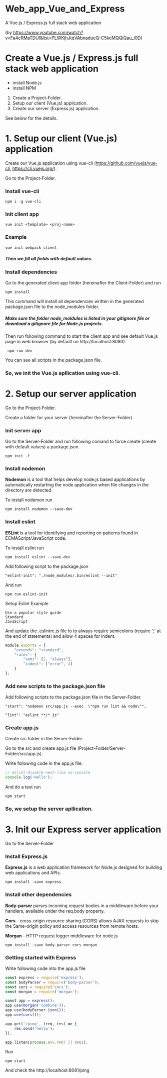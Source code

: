 # Web_app_Vue_and_Express
A Vue.js / Express.js full stack web application

(by https://www.youtube.com/watch?v=Fa4cRMaTDUI&list=PLWKjhJtqVAbnadueQ-C5keMQQiQau_i0D)

# Create a Vue.js / Express.js full stack web application
* install Node.js
* install NPM

1. Create a Project-Folder.
2. Setup our client (Vue.js) application.
3. Create our server (Express.js) application.

See below for the details.

# 1. Setup our client (Vue.js) application
Create our Vue.js application using vue-cli (https://github.com/vuejs/vue-cli, https://cli.vuejs.org/).

Go to the Project-Folder.
### Install vue-cli
```npm i -g vue-cli```
### Init client app
```vue init <template> <proj-name>```
### Example
```vue init webpack client```

##### Then we fill all fields with default values.

### Install dependencies
Go to the generated client app folder (hereinafter the Client-Folder) and run

```npm install```

This command will install all dependencies written in the generated package.json file to the node_modules folder.

##### Make sure the folder node_moldules is listed in your gitignore file or download a gitignore file for Node.js projects.

Then run following command to start the client app and see default Vue.js page in web browser (by default on http://localhost:8080).

``` npm run dev```

You can see all scripts in the package.json file.
### So, we init the Vue.js apllication using vue-cli.

# 2. Setup our server application
Go to the Project-Folder.

Create a folder for your server (hereinafter the Server-Folder).

### Init server app
Go to the Server-Folder and run following comand to force create (create with default values) a package.json.

```npm init -f ```

### Install nodemon
__Nodemon__ is a tool that helps develop node.js based applications by automatically restarting the node application when file changes in the directory are detected.

To install nodemon run

```npm install nodemon --save-dev```

### Install eslint
__ESLint__ is a tool for identifying and reporting on patterns found in ECMAScript/JavaScript code.

To install eslint run

```npm install eslint --save-dev```

Add following script to the package.json

```"eslint-init": "./node_modules/.bin/eslint --init"```

And run

```npm run eslint-init```

Setup Eslint Example
``` 
Use a popular style guide
Standard
JavaScript
```

And update the .eslintrc.js file to to always require semicolons (require ';' at the end of statements) and allow 4 spaces for indent.

```js
module.exports = {
    "extends": "standard",
    "rules": {
        "semi": [2, "always"],
        "indent": ["error", 4]
    }
};
```

### Add new scripts to the package.json file
Add following scripts to the package.json file in the Server-Folder.

```"start": "nodemon src/app.js --exec  \"npm run lint && node\"",```

```"lint": "eslint **/*.js"```

### Create app.js
Create src folder in the Server-Folder.

Go to the src and create app.js file (Project-Folder/Server-Folder/src/app.js).

Write following code in the app.js file.
```js
// eslint-disable-next-line no-console
console.log('Hello');
```

And do a test run

```npm start```

### So, we setup the server apllication.

# 3. Init our Express server application
Go to the Server-Folder

### Install Express.js

__Express.js__  is a web application framework for Node.js designed for building web applications and APIs.

```npm install -save express ```

### Install other dependencies
__Body-parser__ parses incoming request bodies in a middleware before your handlers, available under the req.body property.

__Cors__ - cross-origin resource sharing (CORS) allows AJAX requests to skip the Same-origin policy and access resources from remote hosts.

__Morgan__ - HTTP request logger middleware for node.js

```npm install -save body-parser cors morgan```

### Getting started with Express
Write following code into the app.js file

```js
const express = require('express');
const bodyParser = require('body-parser');
const cors = require('cors');
const morgan = require('morgan');

const app = express();
app.use(morgan('combine'));
app.use(bodyParser.json());
app.use(cors());

app.get('/ping', (req, res) => {
    res.send('hello');
});

app.listen(process.env.PORT || 8081);

```

Run

```npm start```

And check the http://localhost:8081/ping

